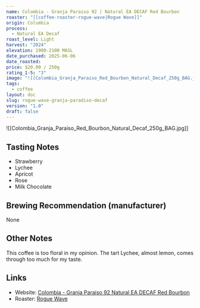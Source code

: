 ```yaml
---
name: Colombia - Granja Paraiso 92 | Natural EA DECAF Red Bourbon
roaster: "[[coffee-roaster-rogue-wave|Rogue Wave]]"
origin: Columbia
process:
  - Natural EA Decaf
roast_level: Light
harvest: "2024"
elevation: 1900-2100 MASL
date_purchased: 2025-06-06
date_roasted: 
price: $20.00 / 250g
rating_1-5: "3"
image: "![[Colombia_Granja_Paraiso_Red_Bourbon_Natural_Decaf_250g_BAG.jpg]]"
tags:
  - coffee
layout: doc
slug: rogue-wave-granja-paradiso-decaf
version: "1.0"
draft: false
---
```


![[Colombia_Granja_Paraiso_Red_Bourbon_Natural_Decaf_250g_BAG.jpg]]

## Tasting Notes
- Strawberry
- Lychee
- Apricot
- Rose
- Milk Chocolate

## Brewing Recommendation (manufacturer)
None

## Other Notes
This coffee is too floral in my opinion.  The tart Lychee, almost lemon, comes through too much for my taste.

## Links
- Website: [Colombia - Granja Paraiso 92 Natural EA DECAF Red Bourbon](https://roguewavecoffee.ca/products/colombia-granja-paraiso-92-natural-ea-decaf-red-bourbon-1?srsltid=AfmBOoozdOWD9AoEZDWfEjKiYAeKNu_YokyxcYWRam1PVrw52YH5zcfC)
- Roaster: [Rogue Wave](_docs/coffee-roaster-rogue-wave.md)

